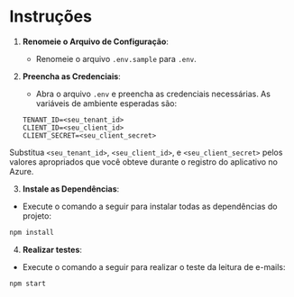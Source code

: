 # Instruções

1. **Renomeie o Arquivo de Configuração**:
   - Renomeie o arquivo `.env.sample` para `.env`.

2. **Preencha as Credenciais**:
   - Abra o arquivo `.env` e preencha as credenciais necessárias. As variáveis de ambiente esperadas são:

   ```
   TENANT_ID=<seu_tenant_id> 
   CLIENT_ID=<seu_client_id> 
   CLIENT_SECRET=<seu_client_secret>
   ```

Substitua `<seu_tenant_id>`, `<seu_client_id>`, e `<seu_client_secret>` pelos valores apropriados que você obteve durante o registro do aplicativo no Azure.

3. **Instale as Dependências**:
- Execute o comando a seguir para instalar todas as dependências do projeto:

```bash
npm install
```

4. **Realizar testes**:
- Execute o comando a seguir para realizar o teste da leitura de e-mails:

```bash
npm start
```